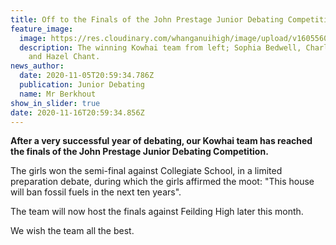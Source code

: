 ```yaml
---
title: Off to the Finals of the John Prestage Junior Debating Competition
feature_image:
  image: https://res.cloudinary.com/whanganuihigh/image/upload/v1605560782/News/John_Prestage_Junior_Debating_Comp.beg_nov._off_to_the_Finals..jpg
  description: The winning Kowhai team from left; Sophia Bedwell, Charlotte Hardy
    and Hazel Chant.
news_author:
  date: 2020-11-05T20:59:34.786Z
  publication: Junior Debating
  name: Mr Berkhout
show_in_slider: true
date: 2020-11-16T20:59:34.856Z
---
```

**After a very successful year of debating, our Kowhai team has reached the finals of the John Prestage Junior Debating Competition.**

The girls won the semi-final against Collegiate School, in a limited preparation debate, during which the girls affirmed the moot: "This house will ban fossil fuels in the next ten years".

The team will now host the finals against Feilding High later this month.

We wish the team all the best.

